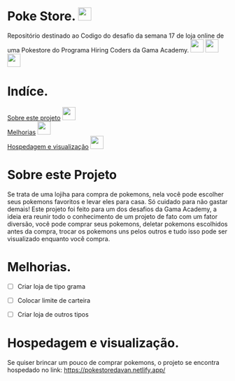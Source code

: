 # Poke Store. <img src="http://i.imgur.com/4VTVTkk.png" width="30" height="30">




Repositório destinado ao Codigo do desafio da semana 17 de loja online de uma Pokestore do Programa Hiring Coders da Gama Academy.
<img src="https://i.imgur.com/J9ynKU9.png" width="30" height="30"> <img src="https://i.imgur.com/jee6nD3.png" width="30" height="30">   <img src="http://i.imgur.com/dRY9tTv.png" width="30" height="30">      
     


# Indíce.
<a href="#Sobre este Projeto">Sobre este projeto</a> <img src="http://i.imgur.com/Gi9bvn1.png" width="30" height="30"> <br>
<a href="#Melhorias">Melhorias</a> <img src="http://i.imgur.com/GGg5FQu.png" width="30" height="30"> <br>
<a href="#Hospedagem e visualização">Hospedagem e visualização</a> <img src="http://i.imgur.com/2BmEJY1.png" width="30" height="30">


# Sobre este Projeto
Se trata de uma lojiha para compra de pokemons, nela você pode escolher seus pokemons favoritos e levar eles para casa. Só cuidado para não gastar demais!
Este projeto foi feito para um dos desafios da Gama Academy, a ideia era reunir todo o conhecimento de um projeto de fato com um fator diversão, você pode comprar seus pokemons, deletar pokemons escolhidos antes da compra, trocar os pokemons uns pelos outros e tudo isso pode ser visualizado enquanto você compra.


# Melhorias.

- [ ] Criar loja de tipo grama
- [ ] Colocar limite de carteira
- [ ] Criar loja de outros tipos


# Hospedagem e visualização.
Se quiser brincar um pouco de comprar pokemons, o projeto se encontra hospedado no link: 
https://pokestoredavan.netlify.app/
